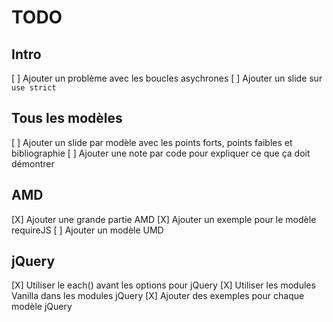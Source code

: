 TODO
==============

Intro
-------------

[ ] Ajouter un problème avec les boucles asychrones
[ ] Ajouter un slide sur `use strict`


Tous les modèles 
--------------

[ ] Ajouter un slide par modèle avec les points forts, points faibles et bibliographie
[ ] Ajouter une note par code pour expliquer ce que ça doit démontrer


AMD 
--------------

[X] Ajouter une grande partie AMD
[X] Ajouter un exemple pour le modèle requireJS
[ ] Ajouter un modèle UMD


jQuery
--------------

[X] Utiliser le each() avant les options pour jQuery
[X] Utiliser les modules Vanilla dans les modules jQuery
[X] Ajouter des exemples pour chaque modèle jQuery 